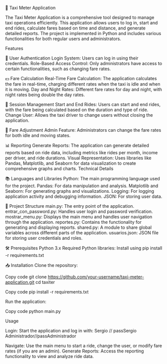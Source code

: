 🚖 Taxi Meter Application

The Taxi Meter Application is a comprehensive tool designed to manage taxi operations efficiently. This application allows users to log in, start and end rides, calculate fares based on time and distance, and generate detailed reports. The project is implemented in Python and includes various functionalities for both regular users and administrators.

Features

🔐 User Authentication
Login System: Users can log in using their credentials.
Role-Based Access Control: Only administrators have access to certain functionalities, such as changing fare rates.

💵 Fare Calculation
Real-Time Fare Calculation: The application calculates the fare in real-time, charging different rates when the taxi is idle and when it is moving.
Day and Night Rates: Different fare rates for day and night, with night rates being double the day rates.

🚗 Session Management
Start and End Rides: Users can start and end rides, with the fare being calculated based on the duration and type of ride.
Change User: Allows the taxi driver to change users without closing the application.

💼 Fare Adjustment
Admin Feature: Administrators can change the fare rates for both idle and moving states.

📊 Reporting
Generate Reports: The application can generate detailed reports based on ride data, including metrics like rides per month, income per driver, and ride durations.
Visual Representation: Uses libraries like Pandas, Matplotlib, and Seaborn for data visualization to create comprehensive graphs and charts.
Technical Details

📚 Languages and Libraries
Python: The main programming language used for the project.
Pandas: For data manipulation and analysis.
Matplotlib and Seaborn: For generating graphs and visualizations.
Logging: For logging application activity and debugging information.
JSON: For storing user data.

📂 Project Structure
main.py: The entry point of the application.
entrar_con_password.py: Handles user login and password verification.
mostrar_menu.py: Displays the main menu and handles user navigation through the application.
reportes.py: Contains the functionality for generating and displaying reports.
shared.py: A module to share global variables across different parts of the application.
usuarios.json: JSON file for storing user credentials and roles.


🛠️ Prerequisites
Python 3.x
Required Python libraries: Install using pip install -r requirements.txt

📥 Installation
Clone the repository:

Copy code
git clone https://github.com/your-username/taxi-meter-application.git
cd taxiter

Copy code
pip install -r requirements.txt

Run the application:

Copy code
python main.py

Usage

Login: Start the application and log in with:
Sergio // passSergio
Administrador//passAdministrador

Navigate: Use the main menu to start a ride, change the user, or modify fare rates (if you are an admin).
Generate Reports: Access the reporting functionality to view and analyze ride data.
